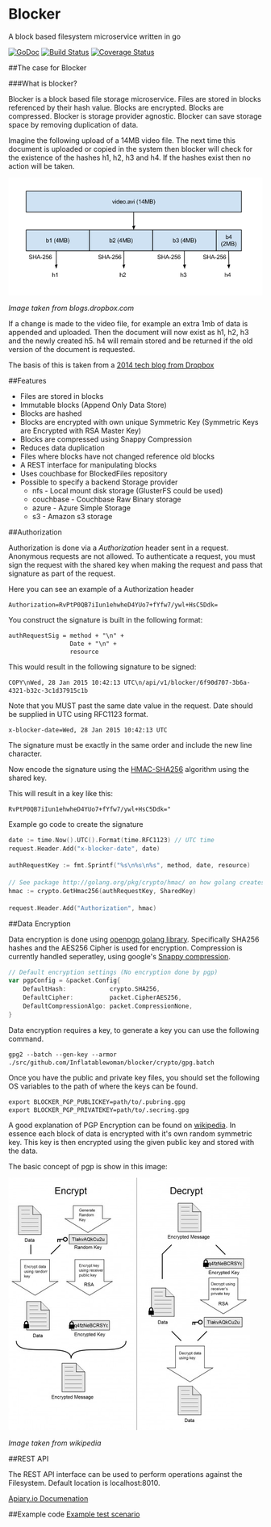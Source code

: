 Blocker
=======
A block based filesystem microservice written in go

[![GoDoc](https://godoc.org/github.com/Inflatablewoman/blocker?status.svg)](https://godoc.org/github.com/Inflatablewoman/blocker)
[![Build Status](https://travis-ci.org/Inflatablewoman/blocker.svg)](https://travis-ci.org/Inflatablewoman/blocker)
[![Coverage Status](https://coveralls.io/repos/Inflatablewoman/blocker/badge.svg)](https://coveralls.io/r/Inflatablewoman/blocker)

##The case for Blocker

###What is blocker?

Blocker is a block based file storage microservice. Files are stored in blocks referenced by their hash value. Blocks are encrypted. Blocks are compressed. Blocker is storage provider agnostic. Blocker can save storage space by removing duplication of data.

Imagine the following upload of a 14MB video file. The next time this document is uploaded or copied in the system then blocker will check for the existence of the hashes h1, h2, h3 and h4. If the hashes exist then no action will be taken.

![](images/DropboxFileFormat.png?raw=true)

_Image taken from blogs.dropbox.com_

If a change is made to the video file, for example an extra 1mb of data is appended and uploaded. Then the document will now exist as h1, h2, h3 and the newly created h5. h4 will remain stored and be returned if the old version of the document is requested.

The basis of this is taken from a [2014 tech blog from Dropbox](https://blogs.dropbox.com/tech/2014/07/streaming-file-synchronization/)

##Features

- Files are stored in blocks
- Immutable blocks (Append Only Data Store)
- Blocks are hashed
- Blocks are encrypted with own unique Symmetric Key (Symmetric Keys are Encrypted with RSA Master Key)
- Blocks are compressed using Snappy Compression
- Reduces data duplication
- Files where blocks have not changed reference old blocks
- A REST interface for manipulating blocks
- Uses couchbase for BlockedFiles repository
- Possible to specify a backend Storage provider
   + nfs - Local mount disk storage (GlusterFS could be used)
   + couchbase - Couchbase Raw Binary storage
   + azure - Azure Simple Storage
   + s3 - Amazon s3 storage

##Authorization

Authorization is done via a *Authorization* header sent in a request.  Anonymous requests are not allowed.  To authenticate a request, you must sign the request with the shared key when making the request and pass that signature as part of the request.  

Here you can see an example of a Authorization header
```
Authorization=RvPtP0QB7iIun1ehwheD4YUo7+fYfw7/ywl+HsC5Ddk=
```

You construct the signature is built in the following format:

```
authRequestSig = method + "\n" +
                 Date + "\n" +
                 resource
```

This would result in the following signature to be signed:

```
COPY\nWed, 28 Jan 2015 10:42:13 UTC\n/api/v1/blocker/6f90d707-3b6a-4321-b32c-3c1d37915c1b
```

Note that you MUST past the same date value in the request.  Date should be supplied in UTC using RFC1123 format.

```
x-blocker-date=Wed, 28 Jan 2015 10:42:13 UTC
```

  The signature must be exactly in the same order and include the new line character.  

Now encode the signature using the [HMAC-SHA256](http://en.wikipedia.org/wiki/Hash-based_message_authentication_code) algorithm using the shared key.

This will result in a key like this:
```
RvPtP0QB7iIun1ehwheD4YUo7+fYfw7/ywl+HsC5Ddk="
```

Example go code to create the signature

```go
date := time.Now().UTC().Format(time.RFC1123) // UTC time
request.Header.Add("x-blocker-date", date)

authRequestKey := fmt.Sprintf("%s\n%s\n%s", method, date, resource)

// See package http://golang.org/pkg/crypto/hmac/ on how golang creates hmacs
hmac := crypto.GetHmac256(authRequestKey, SharedKey)  

request.Header.Add("Authorization", hmac)
```

##Data Encryption

Data encryption is done using [openpgp golang library](https://godoc.org/golang.org/x/crypto/openpgp).  Specifically SHA256 hashes and the AES256 Cipher is used for encryption.  Compression is currently handled seperatley, using google's [Snappy compression](https://code.google.com/p/snappy/).

```go
// Default encryption settings (No encryption done by pgp)
var pgpConfig = &packet.Config{
	DefaultHash:            crypto.SHA256,
	DefaultCipher:          packet.CipherAES256,
	DefaultCompressionAlgo: packet.CompressionNone,
}
```

Data encryption requires a key, to generate a key you can use the following command.  

```
gpg2 --batch --gen-key --armor ./src/github.com/Inflatablewoman/blocker/crypto/gpg.batch
```

Once you have the public and private key files, you should set the following OS variables to the path of where the keys can be found.

```
export BLOCKER_PGP_PUBLICKEY=path/to/.pubring.gpg
export BLOCKER_PGP_PRIVATEKEY=path/to/.secring.gpg
```

A good explanation of PGP Encryption can be found on [wikipedia](http://en.wikipedia.org/wiki/Pretty_Good_Privacy).  In essence each block of data is encrypted with it's own random symmetric key.  This key is then encrypted using the given public key and stored with the data.

The basic concept of pgp is show in this image:

![](images/PGP-diagram-wikipedia-479x500.jpg?raw=true)

_Image taken from wikipedia_

##REST API

The REST API interface can be used to perform operations against the Filesystem.  Default location is localhost:8010.

[Apiary.io Documenation](http://docs.blockerapi.apiary.io)

##Example code
[Example test scenario](https://github.com/Inflatablewoman/blocker/blob/master/server/server_test.go)
